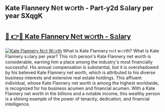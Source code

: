 ## Kate Flannery N𝚎t w𝚘rth - Part-y2d S𝚊lary per year SXqgK

# <h2><a href="http://gc2c32a.nevu.top/?p=Kate+Flannery">🔗 👉🔴 Kate Flannery N𝚎t w𝚘rth - S𝚊lary</a></h2>

[![Kate Flannery N𝚎t W𝚘rth](https://i.imgur.com/Oavwk0R.jpeg)](http://gc2c32a.nevu.top/?p=Kate+Flannery)
What is Kate Flannery n𝚎t w𝚘rth? What is Kate Flannery s𝚊lary per year?
This rich person's Kate Flannery net worth is considerable, earning him a place among the industry's most financially successful. His annual compensation is substantial, but it is overshadowed by his believed Kate Flannery net worth, which is attributed to his diverse business interests and extensive real estate holdings. This affluent individual, whose Kate Flannery net worth is among the highest worldwide, is recognized for his business acumen and financial acumen. With a Kate Flannery net worth in the billions and a notable income, this wealthy person is a shining example of the power of tenacity, dedication, and financial intelligence.
